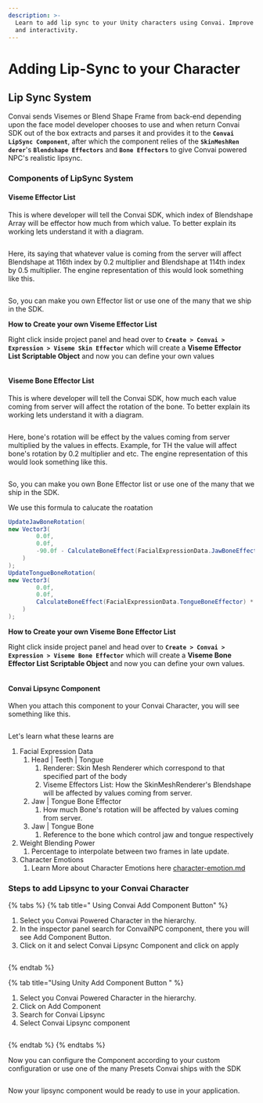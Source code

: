```yaml
---
description: >-
  Learn to add lip sync to your Unity characters using Convai. Improve realism
  and interactivity.
---
```


# Adding Lip-Sync to your Character

## Lip Sync System

Convai sends Visemes or Blend Shape Frame from back-end depending upon the face model developer chooses to use and when return Convai SDK out of the box extracts and parses it and provides it to the **`Convai LipSync Component`**, after which the component relies of the **`SkinMeshRen derer`**'s **`Blendshape Effectors`** and **`Bone Effectors`** to give Convai powered NPC's realistic lipsync.

### Components of LipSync System

#### Viseme Effector List

This is where developer will tell the Convai SDK, which index of Blendshape Array will be effector how much from which value. To better explain its working lets understand it with a diagram.

<figure><img src="../../.gitbook/assets/VisemeSkimEffector.png" alt=""><figcaption></figcaption></figure>

Here, its saying that whatever value is coming from the server will affect Blendshape at 116th index by 0.2 multiplier and Blendshape at 114th index by 0.5 multiplier. The engine representation of this would look something like this.

<figure><img src="../../.gitbook/assets/Screenshot 2024-08-23 123918.png" alt=""><figcaption></figcaption></figure>

So, you can make you own Effector list or use one of the many that we ship in the SDK.

**How to Create your own Viseme Effector List**

Right click inside project panel and head over to **`Create > Convai > Expression > Viseme Skin Effector`** which will create a **Viseme Effector List Scriptable Object** and now you can define your own values

<figure><img src="../../.gitbook/assets/Untitled (3).png" alt=""><figcaption></figcaption></figure>

#### Viseme Bone Effector List

This is where developer will tell the Convai SDK, how much each value coming from server will affect the rotation of the bone. To better explain its working lets understand it with a diagram.&#x20;

<figure><img src="../../.gitbook/assets/untiteld.png" alt=""><figcaption></figcaption></figure>

Here, bone's rotation will be effect by the values coming from server multiplied by the values in effects. Example, for TH the value will affect bone's rotation by 0.2 multiplier and etc. The engine representation of this would look something like this.

<figure><img src="../../.gitbook/assets/image (1).png" alt=""><figcaption></figcaption></figure>

So, you can make you own Bone Effector list or use one of the many that we ship in the SDK.

We use this formula to calucate the roatation

```csharp
UpdateJawBoneRotation(
new Vector3(
        0.0f, 
        0.0f, 
        -90.0f - CalculateBoneEffect(FacialExpressionData.JawBoneEffector) * 30f
    )
);
UpdateTongueBoneRotation(
new Vector3(
        0.0f,
        0.0f,
        CalculateBoneEffect(FacialExpressionData.TongueBoneEffector) * 80f - 5f
    )
);
```

**How to Create your own Viseme Bone Effector List**

Right click inside project panel and head over to **`Create > Convai > Expression > Viseme Bone Effector`** which will create a **Viseme Bone Effector List Scriptable Object** and now you can define your own values.

<figure><img src="../../.gitbook/assets/Screenshot 2024-08-23 165836.png" alt=""><figcaption></figcaption></figure>

#### Convai Lipsync Component

When you attach this component to your Convai Character, you will see something like this. &#x20;

<figure><img src="../../.gitbook/assets/Screenshot 2024-08-23 170102.png" alt=""><figcaption></figcaption></figure>

Let's learn what these learns are

1. Facial Expression Data
   1. Head | Teeth | Tongue
      1. Renderer: Skin Mesh Renderer which correspond to that specified part of the body
      2. Viseme Effectors List: How the SkinMeshRenderer's Blendshape will be affected by values coming from server.
   2. Jaw | Tongue Bone Effector
      1. How much Bone's rotation will be affected by values coming from server.
   3. Jaw | Tongue Bone
      1. Reference to the bone which control jaw and tongue respectively
2. Weight Blending Power
   1. Percentage to interpolate between two frames in late update.
3. Character Emotions
   1. Learn More about Character Emotions here [character-emotion.md](utilities/character-emotion.md "mention")

### Steps to add Lipsync to your Convai Character

{% tabs %}
{% tab title=" Using Convai Add Component Button" %}
1. Select you Convai Powered Character in the hierarchy.
2. In the inspector panel search for ConvaiNPC component, there you will see Add Component Button.
3. Click on it and select Convai Lipsync Component and click on apply

<figure><img src="../../.gitbook/assets/Screenshot 2024-08-23 175552.png" alt=""><figcaption></figcaption></figure>
{% endtab %}

{% tab title="Using Unity Add Component Button " %}
1. Select you Convai Powered Character in the hierarchy.
2. Click on Add Component
3. Search for Convai Lipsync
4. Select Convai Lipsync component

<figure><img src="../../.gitbook/assets/Screenshot 2024-08-23 180619 (1).png" alt=""><figcaption></figcaption></figure>
{% endtab %}
{% endtabs %}

Now you can configure the Component according to your custom configuration or use one of the many Presets Convai ships with the SDK

<figure><img src="../../.gitbook/assets/Screenshot 2024-08-23 181343.png" alt=""><figcaption></figcaption></figure>

Now your lipsync component would be ready to use in your application.
